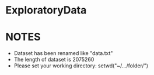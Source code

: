 # ExploratoryData

# NOTES

- Dataset has been renamed like "data.txt"
- The length of dataset is 2075260
- Please set your working directory: setwd("~/.../folder/")
